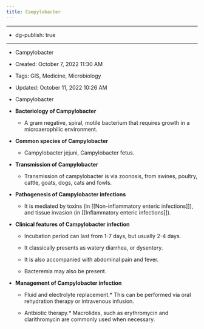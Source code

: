 ```yaml
---
title: Campylobacter
---
```


- --

- dg-publish: true

- --

- Campylobacter

- Created: October 7, 2022 11:30 AM

- Tags: GIS, Medicine, Microbiology

- Updated: October 11, 2022 10:26 AM

- Campylobacter

- **Bacteriology of Campylobacter**
	 - A gram negative, spiral, motile bacterium that requires growth in a microaerophilic environment.

- **Common species of Campylobacter**
	 - Campylobacter jejuni, Campylobacter fetus.

- **Transmission of Campylobacter**
	 - Transmission of campylobacter is via zoonosis, from swines, poultry, cattle, goats, dogs, cats and fowls.

- **Pathogenesis of Campylobacter infections**
	 - It is mediated by toxins (in [[Non-inflammatory enteric infections]]), and tissue invasion (in [[Inflammatory enteric infections]]).

- **Clinical features of Campylobacter infection**
	 - Incubation period can last from 1-7 days, but usually 2-4 days.

	 - It classically presents as watery diarrhea, or dysentery.

	 - It is also accompanied with abdominal pain and fever.

	 - Bacteremia may also be present.

- **Management of Campylobacter infection**
	 - Fluid and electrolyte replacement.* This can be performed via oral rehydration therapy or intravenous infusion.

	 - Antbiotic therapy.* Macrolides, such as erythromycin and clarithromycin are commonly used when necessary.
